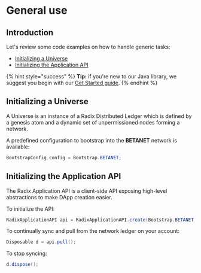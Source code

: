 # General use

## Introduction

Let's review some code examples on how to handle generic tasks:

* [Initializing a Universe](general-use.md#initializing-a-universe)
* [Initializing the Application API](general-use.md#initializing-the-dapp-api)

{% hint style="success" %}
**Tip:** if you're new to our Java library, we suggest you begin with our [Get Started guide](../../guides/getting-started.md).
{% endhint %}

## Initializing a Universe

A Universe is an instance of a Radix Distributed Ledger which is defined by a genesis atom and a dynamic set of unpermissioned nodes forming a network.

A predefined configuration to bootstrap into the **BETANET** network is available:

```java
BootstrapConfig config = Bootstrap.BETANET;
```

## Initializing the Application API

The Radix Application API is a client-side API exposing high-level abstractions to make DApp creation easier.

To initialize the API:

```java
RadixApplicationAPI api = RadixApplicationAPI.create(Bootstrap.BETANET, identity);
```

To continually sync and pull from the network ledger on your account:

```java
Disposable d = api.pull();
```

To stop syncing:

```java
d.dispose();
```

